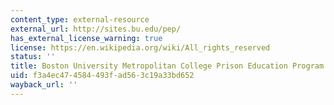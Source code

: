 ```yaml
---
content_type: external-resource
external_url: http://sites.bu.edu/pep/
has_external_license_warning: true
license: https://en.wikipedia.org/wiki/All_rights_reserved
status: ''
title: Boston University Metropolitan College Prison Education Program
uid: f3a4ec47-4584-493f-ad56-3c19a33bd652
wayback_url: ''
---
```

